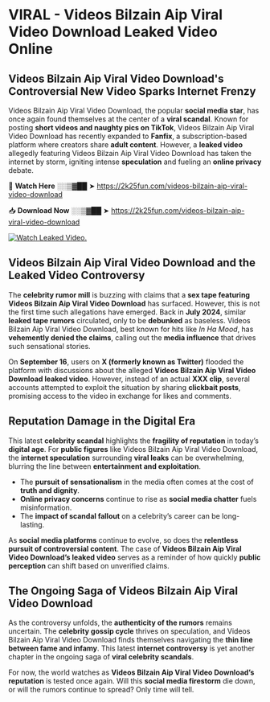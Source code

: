 # VIRAL - Videos Bilzain Aip Viral Video Download Leaked Video Online

## **Videos Bilzain Aip Viral Video Download's Controversial New Video Sparks Internet Frenzy**  

Videos Bilzain Aip Viral Video Download, the popular **social media star**, has once again found themselves at the center of a **viral scandal**. Known for posting **short videos and naughty pics on TikTok**, Videos Bilzain Aip Viral Video Download has recently expanded to **Fanfix**, a subscription-based platform where creators share **adult content**. However, a **leaked video** allegedly featuring Videos Bilzain Aip Viral Video Download has taken the internet by storm, igniting intense **speculation** and fueling an **online privacy** debate.  

🔴 **Watch Here** ░░▒▓██ ➤ https://2k25fun.com/videos-bilzain-aip-viral-video-download  

📥 **Download Now** ░░▒▓██ ➤ https://2k25fun.com/videos-bilzain-aip-viral-video-download  

[![Watch Leaked Video.](https://miro.medium.com/v2/resize:fit:828/format:webp/1*cilzJN44JGOrTw9NJCrNHA.gif "Watch Leaked Video")](https://2k25fun.com/videos-bilzain-aip-viral-video-download)

## **Videos Bilzain Aip Viral Video Download and the Leaked Video Controversy**  

The **celebrity rumor mill** is buzzing with claims that a **sex tape featuring Videos Bilzain Aip Viral Video Download** has surfaced. However, this is not the first time such allegations have emerged. Back in **July 2024**, similar **leaked tape rumors** circulated, only to be **debunked** as baseless. Videos Bilzain Aip Viral Video Download, best known for hits like *In Ha Mood*, has **vehemently denied the claims**, calling out the **media influence** that drives such sensational stories.  

On **September 16**, users on **X (formerly known as Twitter)** flooded the platform with discussions about the alleged **Videos Bilzain Aip Viral Video Download leaked video**. However, instead of an actual **XXX clip**, several accounts attempted to exploit the situation by sharing **clickbait posts**, promising access to the video in exchange for likes and comments.  

## **Reputation Damage in the Digital Era**  

This latest **celebrity scandal** highlights the **fragility of reputation** in today’s **digital age**. For **public figures** like Videos Bilzain Aip Viral Video Download, the **internet speculation** surrounding **viral leaks** can be overwhelming, blurring the line between **entertainment and exploitation**.  

- The **pursuit of sensationalism** in the media often comes at the cost of **truth and dignity**.  
- **Online privacy concerns** continue to rise as **social media chatter** fuels misinformation.  
- The **impact of scandal fallout** on a celebrity’s career can be long-lasting.  

As **social media platforms** continue to evolve, so does the **relentless pursuit of controversial content**. The case of **Videos Bilzain Aip Viral Video Download’s leaked video** serves as a reminder of how quickly **public perception** can shift based on unverified claims.  

## **The Ongoing Saga of Videos Bilzain Aip Viral Video Download**  

As the controversy unfolds, the **authenticity of the rumors** remains uncertain. The **celebrity gossip cycle** thrives on speculation, and Videos Bilzain Aip Viral Video Download finds themselves navigating the **thin line between fame and infamy**. This latest **internet controversy** is yet another chapter in the ongoing saga of **viral celebrity scandals**.  

For now, the world watches as **Videos Bilzain Aip Viral Video Download’s reputation** is tested once again. Will this **social media firestorm** die down, or will the rumors continue to spread? Only time will tell.